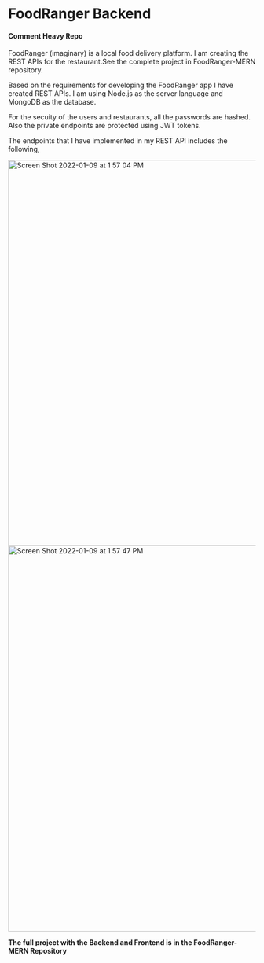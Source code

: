 # FoodRanger Backend
#### Comment Heavy Repo
FoodRanger (imaginary) is a local food delivery platform. I am creating the REST APIs for the restaurant.See the complete project in FoodRanger-MERN repository.

Based on the requirements for developing the FoodRanger app I have created REST APIs.
I am using Node.js as the server language and MongoDB as the database.

For the secuity of the users and restaurants, all the passwords are hashed. Also the private endpoints are protected using JWT tokens.

The endpoints that I have implemented in my REST API includes the following,

<img width="785" alt="Screen Shot 2022-01-09 at 1 57 04 PM" src="https://user-images.githubusercontent.com/67757251/148698833-c7b23e19-ecce-47c4-a60d-89ca9b6b900e.png">
<img width="785" alt="Screen Shot 2022-01-09 at 1 57 47 PM" src="https://user-images.githubusercontent.com/67757251/148698843-74ef2044-a839-41b6-b0e3-b993e7f2c1ac.png">


**The full project with the Backend and Frontend is in the FoodRanger-MERN Repository**

